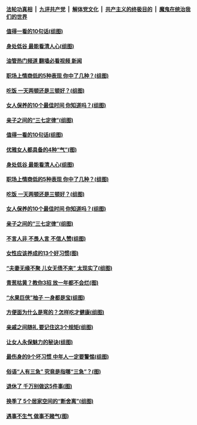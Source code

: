 ####  [法轮功真相](../../../../basic/blob/master/README.md?t=09191231) &nbsp;|&nbsp; [九评共产党](../../../../9ping.md/blob/master/README.md?t=09191231) &nbsp;|&nbsp; [解体党文化](../../../../jtdwh.md/blob/master/README.md?t=09191231)  &nbsp;|&nbsp; [共产主义的终极目的](../../../../gczydzjmd.md/blob/master/README.md?t=09191231) &nbsp;|&nbsp; [魔鬼在统治我们的世界](../../../../mgztzwmdsj.md/blob/master/README.md?t=09191231) 

#### [值得一看的10句话(组图)](../pages/p8/1016709.md?t=09191231) 

#### [身处低谷 最能看清人心(组图)](../pages/p8/1016124.md?t=09191231) 

#### [油管热门频道 翻墙必看视频 新闻](http://45.76.130.85:81/youtube.html?09191231)

#### [职场上情商低的5种表现 你中了几种？(组图)](../pages/p8/1016944.md?t=09191231) 

#### [吃饭 一天两顿还是三顿好？(组图)](../pages/p8/1016777.md?t=09191231) 

#### [女人保养的10个最佳时间 你知道吗？(组图)](../pages/p8/1016866.md?t=09191231) 

#### [亲子之间的“三七定律”(组图)](../pages/p8/1015295.md?t=09191231) 

#### [值得一看的10句话(组图)](../pages/p8/1016709.md?t=09191231) 

#### [优雅女人都具备的4种“气”(图)](../pages/p8/1017005.md?t=09191231) 

#### [身处低谷 最能看清人心(组图)](../pages/p8/1016124.md?t=09191231) 

#### [职场上情商低的5种表现 你中了几种？(组图)](../pages/p8/1016944.md?t=09191231) 

#### [吃饭 一天两顿还是三顿好？(组图)](../pages/p8/1016777.md?t=09191231) 

#### [女人保养的10个最佳时间 你知道吗？(组图)](../pages/p8/1016866.md?t=09191231) 

#### [亲子之间的“三七定律”(组图)](../pages/p8/1015295.md?t=09191231) 

#### [不言人非 不畏人言 不信人赞(组图)](../pages/p8/1016115.md?t=09191231) 

#### [女性应该养成的13个好习惯(图)](../pages/p8/1016782.md?t=09191231) 

#### [“夫妻无缘不聚 儿女无债不来” 太现实了(组图)](../pages/p8/1015203.md?t=09191231) 

#### [青葱枯黄？教你3招 放一年都不会烂(图)](../pages/p8/1016708.md?t=09191231) 

#### [“水果巨侠”柚子 一身都是宝(组图)](../pages/p8/1016493.md?t=09191231) 

#### [方便面为什么是弯的？怎样吃才健康(组图)](../pages/p8/1016701.md?t=09191231) 

#### [亲戚之间随礼 要记住这3个规矩(组图)](../pages/p8/1016665.md?t=09191231) 

#### [让女人永保魅力的秘诀(组图)](../pages/p8/1016656.md?t=09191231) 

#### [最伤身的9个坏习惯 中年人一定要警惕(组图)](../pages/p8/1016628.md?t=09191231) 

#### [俗语“人有三急” 究竟是指哪“三急”？(图)](../pages/p8/1016620.md?t=09191231) 

#### [退休了 千万别做这5件事(图)](../pages/p8/1016442.md?t=09191231) 

#### [换季了 5个居家空间的“断舍离”(组图)](../pages/p8/1015690.md?t=09191231) 

#### [遇事不生气 做事不赌气(图)](../pages/p8/1016440.md?t=09191231) 

<img src='http://gfw-breaker.win/goodnews/indexes/p8.md' width='0px' height='0px'/>
